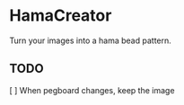 # HamaCreator

Turn your images into a hama bead pattern.

## TODO

[ ] When pegboard changes, keep the image

